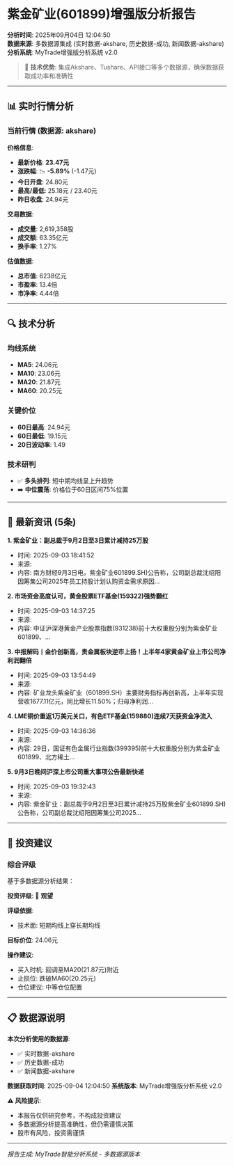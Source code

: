 # 紫金矿业(601899)增强版分析报告

**分析时间**: 2025年09月04日 12:04:50  
**数据来源**: 多数据源集成 (实时数据-akshare, 历史数据-成功, 新闻数据-akshare)  
**分析系统**: MyTrade增强版分析系统 v2.0  

> 🚀 **技术优势**: 集成Akshare、Tushare、API接口等多个数据源，确保数据获取成功率和准确性

---

## 📊 实时行情分析

### 当前行情 (数据源: akshare)

**价格信息**:
- **最新价格**: **23.47元**
- **涨跌幅**: 📉 **-5.89%** (-1.47元)
- **今日开盘**: 24.80元  
- **最高/最低**: 25.18元 / 23.40元
- **昨日收盘**: 24.94元

**交易数据**:
- **成交量**: 2,619,358股
- **成交额**: 63.35亿元
- **换手率**: 1.27%

**估值数据**:
- **总市值**: 6238亿元
- **市盈率**: 13.4倍
- **市净率**: 4.44倍

---

## 🔍 技术分析

### 均线系统
- **MA5**: 24.06元
- **MA10**: 23.06元  
- **MA20**: 21.87元
- **MA60**: 20.25元

### 关键价位
- **60日最高**: 24.94元
- **60日最低**: 19.15元
- **20日波动率**: 1.49

### 技术研判
- ✅ **多头排列**: 短中期均线呈上升趋势
- ➡️ **中位震荡**: 价格位于60日区间75%位置
---

## 📰 最新资讯 (5条)

**1. 紫金矿业：副总裁于9月2日至3日累计减持25万股**
- 时间: 2025-09-03 18:41:52
- 来源: 
- 内容: 南方财经9月3日电，紫金矿业601899.SH)公告称，公司副总裁沈绍阳因筹集公司2025年员工持股计划认购资金需求原因...

**2. 市场资金高度认可，黄金股票ETF基金(159322)强势翻红**
- 时间: 2025-09-03 14:37:25
- 来源: 
- 内容: 中证沪深港黄金产业股票指数(931238)前十大权重股分别为紫金矿业601899、...

**3. 中报解码丨金价创新高，贵金属板块逆市上扬！上半年4家黄金矿业上市公司净利润翻倍**
- 时间: 2025-09-03 13:54:49
- 来源: 
- 内容: 矿业龙头紫金矿业（601899.SH）主要财务指标再创新高，上半年实现营收1677.11亿元，同比增长11.50%；归母净利润...

**4. LME铜价重返1万美元关口，有色ETF基金(159880)连续7天获资金净流入**
- 时间: 2025-09-03 14:36:36
- 来源: 
- 内容: 29日，国证有色金属行业指数(399395)前十大权重股分别为紫金矿业601899、北方稀土...

**5. 9月3日晚间沪深上市公司重大事项公告最新快递**
- 时间: 2025-09-03 19:32:43
- 来源: 
- 内容: 紫金矿业：副总裁于9月2日至3日累计减持25万股紫金矿业601899.SH)公告称，公司副总裁沈绍阳因筹集公司2025...

---

## 🎯 投资建议

### 综合评级

基于多数据源分析结果：

**投资评级**: 🔴 **观望**

**评级依据**:
- 技术面: 短期均线上穿长期均线

**目标价位**: 24.06元

**操作建议**:
- 买入时机: 回调至MA20(21.87元)附近
- 止损位: 跌破MA60(20.25元)
- 仓位建议: 中等仓位配置

---

## 📋 数据源说明

**本次分析使用的数据源**:
- ✅ 实时数据-akshare
- ✅ 历史数据-成功
- ✅ 新闻数据-akshare

**数据获取时间**: 2025-09-04 12:04:50
**系统版本**: MyTrade增强版分析系统 v2.0

**⚠️ 风险提示**: 
- 本报告仅供研究参考，不构成投资建议
- 多数据源分析提高准确性，但仍需谨慎决策
- 股市有风险，投资需谨慎

---

*报告生成: MyTrade智能分析系统 - 多数据源版本*
